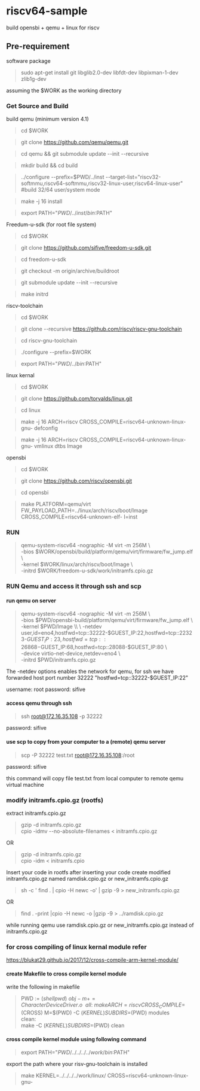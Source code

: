 # riscv64-sample
build opensbi + qemu + linux for riscv



## Pre-requirement

software package

> sudo apt-get install git libglib2.0-dev libfdt-dev libpixman-1-dev zlib1g-dev

assuming the $WORK as the working directory

### Get Source and Build

build qemu (minimum version 4.1)
 
> cd $WORK

> git clone https://github.com/qemu/qemu.git

> cd qemu && git submodule update --init --recursive

> mkdir build && cd build

> ../configure --prefix=$PWD/../inst --target-list="riscv32-softmmu,riscv64-softmmu,riscv32-linux-user,riscv64-linux-user"    #build 32/64 user/system mode

> make -j 16 install 

> export PATH="$PWD/../inst/bin:$PATH" 

Freedum-u-sdk (for root file system)

> cd $WORK

> git clone https://github.com/sifive/freedom-u-sdk.git

> cd freedom-u-sdk

> git checkout -m origin/archive/buildroot

> git submodule update --init --recursive

> make initrd 

riscv-toolchain

> cd $WORK

> git clone --recursive https://github.com/riscv/riscv-gnu-toolchain

> cd riscv-gnu-toolchain

> ./configure --prefix=$WORK

> export PATH="$PWD/../bin:$PATH" 


linux kernal 

> cd $WORK

> git clone https://github.com/torvalds/linux.git

> cd linux   

> make -j 16 ARCH=riscv CROSS_COMPILE=riscv64-unknown-linux-gnu- defconfig

> make -j 16 ARCH=riscv CROSS_COMPILE=riscv64-unknown-linux-gnu- vmlinux dtbs Image

opensbi

> cd $WORK

> git clone https://github.com/riscv/opensbi.git

> cd opensbi 

> make PLATFORM=qemu/virt FW_PAYLOAD_PATH=../linux/arch/riscv/boot/Image CROSS_COMPILE=riscv64-unknown-elf- I=inst


### RUN

> qemu-system-riscv64 -nographic -M virt -m 256M \\ \
-bios $WORK/opensbi/build/platform/qemu/virt/firmware/fw_jump.elf \\ \
-kernel $WORK/linux/arch/riscv/boot/Image \\ \
-initrd $WORK/freedom-u-sdk/work/initramfs.cpio.gz

### RUN Qemu and access it through ssh and scp

#### run qemu on server

> qemu-system-riscv64 -nographic -M virt -m 256M \\ \
-bios $PWD/opensbi-build/platform/qemu/virt/firmware/fw_jump.elf \\ \
-kernel $PWD/Image \\ \
-netdev user,id=eno4,hostfwd=tcp::32222-$GUEST_IP:22,hostfwd=tcp::22323-$GUEST_IP:23,hostfwd=tcp::26868-$GUEST_IP:68,hostfwd=tcp::28088-$GUEST_IP:80 \\ \
-device virtio-net-device,netdev=eno4 \\ \
-initrd $PWD/initramfs.cpio.gz

The -netdev options enables the network for qemu, for ssh we have forwarded host port number 32222 "hostfwd=tcp::32222-$GUEST_IP:22"

username: root
password: sifive
#### access qemu through ssh 

> ssh root@172.16.35.108 -p 32222

password: sifive

#### use scp to copy from your computer to a (remote) qemu server

> scp -P 32222 test.txt  root@172.16.35.108:/root

password: sifive

this command will copy file test.txt from local computer to remote qemu virtual machine

### modify initramfs.cpio.gz (rootfs)

extract initramfs.cpio.gz

> gzip -d initramfs.cpio.gz \
> cpio -idmv --no-absolute-filenames < initramfs.cpio.gz

OR

> gzip -d initramfs.cpio.gz \
> cpio -idm < initramfs.cpio

Insert your code in rootfs
after inserting your code create modified initramfs.cpio.gz named ramdisk.cpio.gz or  new_initramfs.cpio.gz

> sh -c ' find . | cpio -H newc -o' | gzip -9 > new_initramfs.cpio.gz

OR

> find . -print |cpio -H newc -o |gzip -9 > ../ramdisk.cpio.gz

while running qemu use ramdisk.cpio.gz or new_initramfs.cpio.gz instead of initramfs.cpio.gz

### for cross compiling of linux kernal module refer

https://blukat29.github.io/2017/12/cross-compile-arm-kernel-module/

#### create Makefile to cross compile kernel module

write the following in makefile

> PWD := $(shell pwd)\
> obj-m += CharacterDeviceDriver.o\
> \
> all: \
>        make ARCH=riscv CROSS_COMPILE=$(CROSS) M=$(PWD) -C $(KERNEL) SUBDIRS=$(PWD) modules\
>clean: \
>        make -C $(KERNEL) SUBDIRS=$(PWD) clean

#### cross compile kernel module using following command

> export PATH="$PWD/../../../../work/bin:$PATH"

export the path where your risv-gnu-toolchain is installed 

> make KERNEL=../../../../work/linux/ CROSS=riscv64-unknown-linux-gnu-
